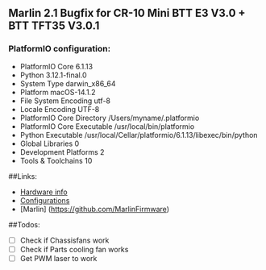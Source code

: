 
## Marlin 2.1 Bugfix for CR-10 Mini BTT E3 V3.0 + BTT TFT35 V3.0.1

### PlatformIO configuration:
- PlatformIO Core             6.1.13
- Python                      3.12.1-final.0
- System Type                 darwin_x86_64
- Platform                    macOS-14.1.2
- File System Encoding        utf-8
- Locale Encoding             UTF-8
- PlatformIO Core Directory   /Users/myname/.platformio
- PlatformIO Core Executable  /usr/local/bin/platformio
- Python Executable           /usr/local/Cellar/platformio/6.1.13/libexec/bin/python
- Global Libraries            0
- Development Platforms       2
- Tools & Toolchains          10

##Links:
- [Hardware info](https://github.com/bigtreetech/BIGTREETECH-SKR-mini-E3)
- [Configurations](https://github.com/MarlinFirmware/Configurations)
- [Marlin] (https://github.com/MarlinFirmware)

##Todos:
- [ ] Check if Chassisfans work
- [ ] Check if Parts cooling fan works
- [ ] Get PWM laser to work
